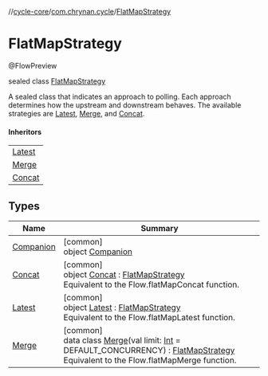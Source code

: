 //[cycle-core](../../../index.md)/[com.chrynan.cycle](../index.md)/[FlatMapStrategy](index.md)

# FlatMapStrategy

@FlowPreview

sealed class [FlatMapStrategy](index.md)

A sealed class that indicates an approach to polling. Each approach determines how the upstream and downstream behaves. The available strategies are [Latest](-latest/index.md), [Merge](-merge/index.md), and [Concat](-concat/index.md).

#### Inheritors

| |
|---|
| [Latest](-latest/index.md) |
| [Merge](-merge/index.md) |
| [Concat](-concat/index.md) |

## Types

| Name | Summary |
|---|---|
| [Companion](-companion/index.md) | [common]<br>object [Companion](-companion/index.md) |
| [Concat](-concat/index.md) | [common]<br>object [Concat](-concat/index.md) : [FlatMapStrategy](index.md)<br>Equivalent to the Flow.flatMapConcat function. |
| [Latest](-latest/index.md) | [common]<br>object [Latest](-latest/index.md) : [FlatMapStrategy](index.md)<br>Equivalent to the Flow.flatMapLatest function. |
| [Merge](-merge/index.md) | [common]<br>data class [Merge](-merge/index.md)(val limit: [Int](https://kotlinlang.org/api/latest/jvm/stdlib/kotlin/-int/index.html) = DEFAULT_CONCURRENCY) : [FlatMapStrategy](index.md)<br>Equivalent to the Flow.flatMapMerge function. |
